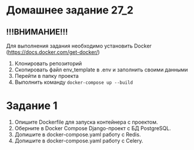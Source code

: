# Домашнее задание 27_2

## !!!ВНИМАНИЕ!!! ##
Для выполнения задания необходимо установить Docker (https://docs.docker.com/get-docker/)

1. Клонировать репозиторий
2. Скопировать файл env_template в .env и заполнить cвоими данными
2. Перейти в папку проекта
3. Выполнить команду `docker-compose up --build`


# Задание 1
1. Опишите Dockerfile для запуска контейнера с проектом.
2. Оберните в Docker Compose Django-проект с БД PostgreSQL.
3. Допишите в docker-compose.yaml работу с Redis.
4. Допишите в docker-compose.yaml работу с Celery.